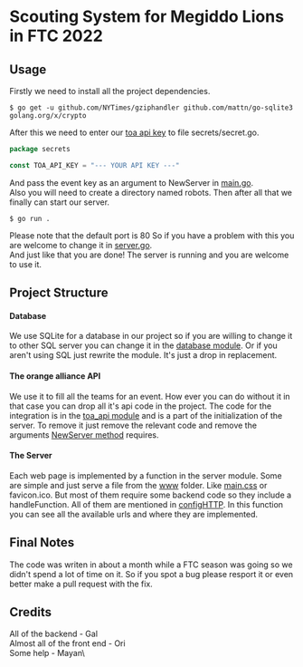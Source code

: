 # Scouting System for Megiddo Lions in FTC 2022
## Usage
Firstly we need to install all the project dependencies.
```shell
$ go get -u github.com/NYTimes/gziphandler github.com/mattn/go-sqlite3 golang.org/x/crypto
```

After this we need to enter our [toa api key](https://theorangealliance.org/apidocs) to file secrets/secret.go.
```go
package secrets

const TOA_API_KEY = "--- YOUR API KEY ---"
```
And pass the event key as an argument to NewServer in [main.go](main.go).\
Also you will need to create a directory named robots.
Then after all that we finally can start our server.
```shell
$ go run .
```
Please note that the default port is 80 So if you have a problem with this you are welcome to change it in [server.go](server.go).\
And just like that you are done! The server is running and you are welcome to use it.

## Project Structure
#### Database
We use SQLite for a database in our project so if you are willing to change it to other SQL server you can change it in
the [database module](server/database). Or if you aren't using SQL just rewrite the module. It's just a drop in replacement.
#### The orange alliance API
We use it to fill all the teams for an event. How ever you can do without it in that case you can drop all it's api
code in the project.
The code for the integration is in the [toa_api module](server/toa_api) and is a part of the initialization of the server.
To remove it just remove the relevant code and remove the arguments [NewServer method](server/server.go) requires.
#### The Server
Each web page is implemented by a function in the server module. Some are simple and just serve a file from the [www](www) folder.
Like [main.css](main.css) or favicon.ico.
But most of them require some backend code so they include a handleFunction. All of them are mentioned in [configHTTP](server/server.go).
In this function you can see all the available urls and where they are implemented.

## Final Notes
The code was writen in about a month while a FTC season was going so we didn't spend a lot of time on it.
So if you spot a bug please resport it or even better make a pull request with the fix.

## Credits
All of the backend - Gal\
Almost all of the front end - Ori\
Some help - Mayan\